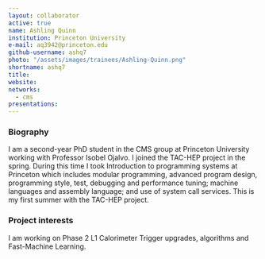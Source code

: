 ```yaml
---
layout: collaborator
active: true
name: Ashling Quinn
institution: Princeton University
e-mail: aq3942@princeton.edu
github-username: ashq7 
photo: "/assets/images/trainees/Ashling-Quinn.png"
shortname: ashq7
title:
website:
networks:
  - cms
presentations:
---
```


### Biography
I am a second-year PhD student in the CMS group at Princeton University working with Professor Isobel Ojalvo. I joined the TAC-HEP project in the spring. During this time I took Introduction to programming systems at Princeton which includes modular programming, advanced program design, programming style, test, debugging and performance tuning; machine languages and assembly language; and use of system call services. This is my first summer with the TAC-HEP project. 

### Project interests
I am  working on Phase 2 L1 Calorimeter Trigger upgrades, algorithms and Fast-Machine Learning. 

